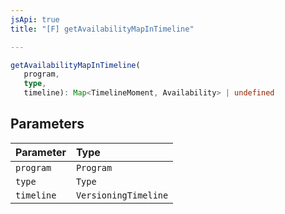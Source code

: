 ```yaml
---
jsApi: true
title: "[F] getAvailabilityMapInTimeline"

---
```

```ts
getAvailabilityMapInTimeline(
   program, 
   type, 
   timeline): Map<TimelineMoment, Availability> | undefined
```

## Parameters

| Parameter | Type |
| :------ | :------ |
| `program` | `Program` |
| `type` | `Type` |
| `timeline` | `VersioningTimeline` |
